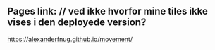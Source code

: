 ## Pages link: // ved ikke hvorfor mine tiles ikke vises i den deployede version?
https://alexanderfnug.github.io/movement/


